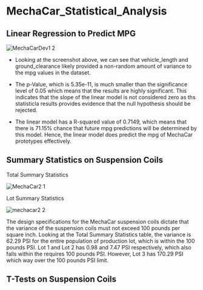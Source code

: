 # MechaCar_Statistical_Analysis

## Linear Regression to Predict MPG

![MechaCarDev1 2](https://user-images.githubusercontent.com/107225715/191778346-3c2a453f-4b4e-4995-8a24-63eaa6de1ad9.png)

* Looking at the screenshot above, we can see that vehicle_length and ground_clearance likely provided a non-random amount of variance to the mpg values in the dataset.

* The p-Value, which is 5.35e-11, is much smaller than the significance level of 0.05 which means that the results are highly significant. This indicates that the slope of the linear model is not considered zero as ths statisticla results provides evidence that the null hypothesis should be rejected.

* The linear model has a R-squared value of 0.7149, which means that there is 71.15% chance that future mpg predictions will be determined by this model. Hence, the linear model does predict the mpg of MechaCar prototypes effectively.

## Summary Statistics on Suspension Coils

Total Summary Statistics

![MechaCar2 1](https://user-images.githubusercontent.com/107225715/191841488-dab33157-f1b0-468f-895a-853cb8f0397a.png)

Lot Summary Statistics

![mechacar2 2](https://user-images.githubusercontent.com/107225715/191841688-601ed6a8-ca1d-4636-8eb5-f46144a64027.png)

The design specifications for the MechaCar suspension coils dictate that the variance of the suspension coils must not exceed 100 pounds per square inch. Looking at the Total Summary Statistics table, the variance is 62.29 PSI for the entire population of production lot, which is within the 100 pounds PSI. Lot 1 and Lot 2 has 0.98 and 7.47 PSI respectively, which also falls within the requires 100 pounds PSI. However, Lot 3 has 170.29 PSI which way over the 100 pounds PSI limit.

## T-Tests on Suspension Coils


